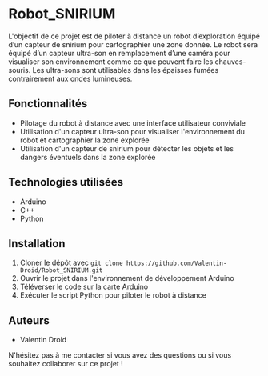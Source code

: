 # Robot_SNIRIUM

L'objectif de ce projet est de piloter à distance un robot d’exploration équipé d’un capteur de snirium pour cartographier une zone donnée. Le robot sera équipé d’un capteur ultra-son en remplacement d’une caméra pour visualiser son environnement comme ce que peuvent faire les chauves-souris. Les ultra-sons sont utilisables dans les épaisses fumées contrairement aux ondes lumineuses.

## Fonctionnalités

- Pilotage du robot à distance avec une interface utilisateur conviviale
- Utilisation d'un capteur ultra-son pour visualiser l'environnement du robot et cartographier la zone explorée
- Utilisation d'un capteur de snirium pour détecter les objets et les dangers éventuels dans la zone explorée

## Technologies utilisées

- Arduino
- C++
- Python

## Installation

1. Cloner le dépôt avec `git clone https://github.com/Valentin-Droid/Robot_SNIRIUM.git`
2. Ouvrir le projet dans l'environnement de développement Arduino
3. Téléverser le code sur la carte Arduino
4. Exécuter le script Python pour piloter le robot à distance

## Auteurs

- Valentin Droid

N'hésitez pas à me contacter si vous avez des questions ou si vous souhaitez collaborer sur ce projet !
